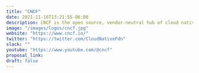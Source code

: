 ```yaml
---
title: "CNCF"
date: 2021-11-16T13:21:55-06:00
description: CNCF is the open source, vendor-neutral hub of cloud native computing, hosting projects like Kubernetes and Prometheus to make cloud native universal and sustainable.
image: "/images/logos/cncf.jpg"
website: "https://www.cncf.io/"
twitter: "https://twitter.com/CloudNativeFdn"
slack: ""
youtube: "https://www.youtube.com/@cncf"
proposal_link: 
draft: false
---
```


